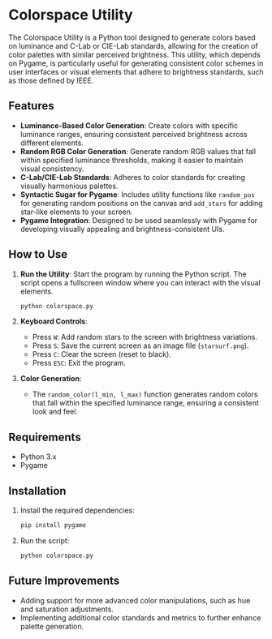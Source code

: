 # Colorspace Utility

The Colorspace Utility is a Python tool designed to generate colors based on luminance and C-Lab or CIE-Lab standards, allowing for the creation of color palettes with similar perceived brightness. This utility, which depends on Pygame, is particularly useful for generating consistent color schemes in user interfaces or visual elements that adhere to brightness standards, such as those defined by IEEE.

## Features

- **Luminance-Based Color Generation**: Create colors with specific luminance ranges, ensuring consistent perceived brightness across different elements.
- **Random RGB Color Generation**: Generate random RGB values that fall within specified luminance thresholds, making it easier to maintain visual consistency.
- **C-Lab/CIE-Lab Standards**: Adheres to color standards for creating visually harmonious palettes.
- **Syntactic Sugar for Pygame**: Includes utility functions like `random_pos` for generating random positions on the canvas and `add_stars` for adding star-like elements to your screen.
- **Pygame Integration**: Designed to be used seamlessly with Pygame for developing visually appealing and brightness-consistent UIs.

## How to Use

1. **Run the Utility**:
   Start the program by running the Python script. The script opens a fullscreen window where you can interact with the visual elements.

   ```bash
   python colorspace.py
   ```

2. **Keyboard Controls**:
   - Press `W`: Add random stars to the screen with brightness variations.
   - Press `S`: Save the current screen as an image file (`starsurf.png`).
   - Press `C`: Clear the screen (reset to black).
   - Press `ESC`: Exit the program.

3. **Color Generation**:
   - The `random_color(l_min, l_max)` function generates random colors that fall within the specified luminance range, ensuring a consistent look and feel.

## Requirements

- Python 3.x
- Pygame

## Installation

1. Install the required dependencies:
   ```bash
   pip install pygame
   ```
2. Run the script:
   ```bash
   python colorspace.py
   ```

## Future Improvements

- Adding support for more advanced color manipulations, such as hue and saturation adjustments.
- Implementing additional color standards and metrics to further enhance palette generation.
